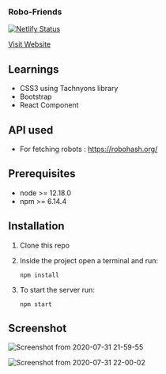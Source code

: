 ### Robo-Friends

[![Netlify Status](https://api.netlify.com/api/v1/badges/2ea3e20e-a6b4-4c42-8cc4-5dee7752c162/deploy-status)](https://app.netlify.com/sites/ashray-robo-friends/deploys)

[Visit Website](https://ashray-robo-friends.netlify.app/)

## Learnings

* CSS3 using Tachnyons library
* Bootstrap
* React Component

## API used

* For fetching robots : https://robohash.org/

## Prerequisites

* node >= 12.18.0
* npm >= 6.14.4

## Installation

1. Clone this repo

2. Inside the project open a terminal and run:

    `npm install`
  
3. To start the server run:
    
    `npm start`

## Screenshot

![Screenshot from 2020-07-31 21-59-55](https://user-images.githubusercontent.com/51266566/89056585-dc5ff080-d379-11ea-9769-bed01a802a4c.png)

![Screenshot from 2020-07-31 22-00-02](https://user-images.githubusercontent.com/51266566/89056593-e255d180-d379-11ea-9ee6-a3bf1c79ff76.png)

    



